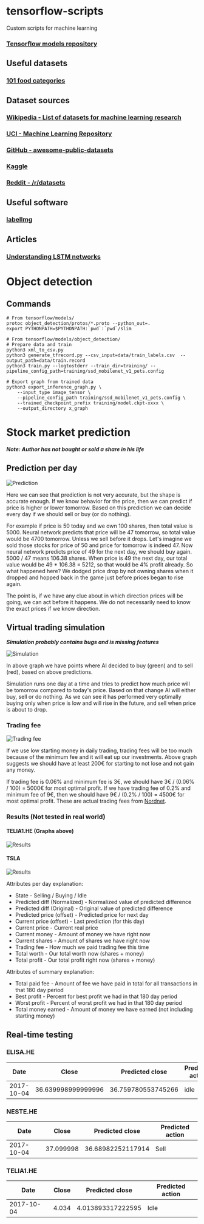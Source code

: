 # tensorflow-scripts
Custom scripts for machine learning
### [Tensorflow models repository](https://github.com/tensorflow/models)

## Useful datasets

### [101 food categories](https://www.vision.ee.ethz.ch/datasets_extra/food-101/)

## Dataset sources

### [Wikipedia - List of datasets for machine learning research](https://en.wikipedia.org/wiki/List_of_datasets_for_machine_learning_research)


### [UCI - Machine Learning Repository](http://archive.ics.uci.edu/ml/datasets.html)


### [GitHub - awesome-public-datasets](https://github.com/caesar0301/awesome-public-datasets)


### [Kaggle](https://www.kaggle.com/datasets)


### [Reddit - /r/datasets](https://www.reddit.com/r/datasets/)

## Useful software

### [labelImg](https://github.com/tzutalin/labelImg)

## Articles

### [Understanding LSTM networks](http://colah.github.io/posts/2015-08-Understanding-LSTMs/)

# Object detection

## Commands
```
# From tensorflow/models/
protoc object_detection/protos/*.proto --python_out=.
export PYTHONPATH=$PYTHONPATH:`pwd`:`pwd`/slim

# From tensorflow/models/object_detection/
# Prepare data and train
python3 xml_to_csv.py
python3 generate_tfrecord.py --csv_input=data/train_labels.csv  --output_path=data/train.record
python3 train.py --logtostderr --train_dir=training/ --pipeline_config_path=training/ssd_mobilenet_v1_pets.config

# Export graph from trained data
python3 export_inference_graph.py \
    --input_type image_tensor \
    --pipeline_config_path training/ssd_mobilenet_v1_pets.config \
    --trained_checkpoint_prefix training/model.ckpt-xxxx \
    --output_directory x_graph
```

# Stock market prediction
***Note: Author has not bought or sold a share in his life***

## Prediction per day

![Prediction](images/day_prediction.png)

Here we can see that prediction is not very accurate, but the shape is accurate enough. If we know behavior for the price, then we can predict if price is higher or lower tomorrow. Based on this prediction we can decide every day if we should sell or buy (or do nothing).

For example if price is 50 today and we own 100 shares, then total value is 5000. Neural network predicts that price will be 47 tomorrow, so total value would be 4700 tomorrow. Unless we sell before it drops. Let's imagine we sold those stocks for price of 50 and price for tomorrow is indeed 47. Now neural network predicts price of 49 for the next day, we should buy again. 5000 / 47 means 106.38 shares. When price is 49 the next day, our total value would be 49 * 106.38 = 5212, so that would be 4% profit already. So what happened here? We dodged price drop by not owning shares when it dropped and hopped back in the game just before prices began to rise again.

The point is, if we have any clue about in which direction prices will be going, we can act before it happens. We do not necessarily need to know the exact prices if we know direction.

## Virtual trading simulation
***Simulation probably contains bugs and is missing features***

![Simulation](images/simulation_graph.png)

In above graph we have points where AI decided to buy (green) and to sell (red), based on above predictions.

Simulation runs one day at a time and tries to predict how much price will be tomorrow compared to today's price. Based on that change AI will either buy, sell or do nothing. As we can see it has performed very optimally buying only when price is low and will rise in the future, and sell when price is about to drop.

### Trading fee

![Trading fee](images/trading_fee.png)

If we use low starting money in daily trading, trading fees will be too much because of the minimum fee and it will eat up our investments. Above graph suggests we should have at least 200€ for starting to not lose and not gain any money.

If trading fee is 0.06% and minimum fee is 3€, we should have 3€ / (0.06% / 100) = 5000€ for most optimal profit. If we have trading fee of 0.2% and minimum fee of 9€, then we should have 9€ / (0.2% / 100) = 4500€ for most optimal profit. These are actual trading fees from [Nordnet](https://www.nordnet.fi/palvelut-ja-tuotteet/hinnasto.html).

### Results (Not tested in real world)

#### TELIA1.HE (Graphs above)
![Results](images/result2.png)

#### TSLA
![Results](images/result1.png)

Attributes per day explanation:
* State - Selling / Buying / Idle
* Predicted diff (Normalized) - Normalized value of predicted difference
* Predicted diff (Original) - Original value of predicted difference
* Predicted price (offset) - Predicted price for next day
* Current price (offset) - Last prediction (for this day)
* Current price - Current real price
* Current money - Amount of money we have right now
* Current shares - Amount of shares we have right now
* Trading fee - How much we paid trading fee this time
* Total worth - Our total worth now (shares + money)
* Total profit - Our total profit right now (shares + money)

Attributes of summary explanation:
* Total paid fee - Amount of fee we have paid in total for all transactions in that 180 day period
* Best profit - Percent for best profit we had in that 180 day period
* Worst profit - Percent of worst profit we had in that 180 day period
* Total money earned - Amount of money we have earned (not including starting money)

## Real-time testing

### ELISA.HE
|Date|Close|Predicted close|Predicted action|
|---|---|---|---|
|2017-10-04|36.639998999999996|36.759780553745266|idle|

### NESTE.HE
|Date|Close|Predicted close|Predicted action|
|---|---|---|---|
|2017-10-04|37.099998|36.68982252117914|Sell|

### TELIA1.HE
|Date|Close|Predicted close|Predicted action|
|---|---|---|---|
|2017-10-04|4.034|4.013893317222595|Idle|
